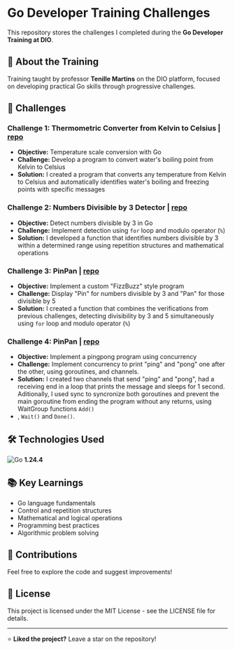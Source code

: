 # Go Developer Training Challenges

This repository stores the challenges I completed during the **Go Developer Training at DIO**.

## 🎯 About the Training

Training taught by professor **Tenille Martins** on the DIO platform, focused on developing practical Go skills through progressive challenges.

## 🚀 Challenges

### Challenge 1: Thermometric Converter from Kelvin to Celsius | [repo](https://github.com/andrecodea/go-developer-training-dio/blob/main/challenge1-temperature-converter.go)

- **Objective:** Temperature scale conversion with Go
- **Challenge:** Develop a program to convert water's boiling point from Kelvin to Celsius
- **Solution:** I created a program that converts any temperature from Kelvin to Celsius and automatically identifies water's boiling and freezing points with specific messages

### Challenge 2: Numbers Divisible by 3 Detector | [repo](https://github.com/andrecodea/go-developer-training-dio/blob/main/challenge2-divisible-by-three.go)

- **Objective:** Detect numbers divisible by 3 in Go
- **Challenge:** Implement detection using `for` loop and modulo operator (`%`)
- **Solution:** I developed a function that identifies numbers divisible by 3 within a determined range using repetition structures and mathematical operations

### Challenge 3: PinPan | [repo](https://github.com/andrecodea/go-developer-training-dio/blob/main/challenge3-pinpan.go)

- **Objective:** Implement a custom "FizzBuzz" style program
- **Challenge:** Display "Pin" for numbers divisible by 3 and "Pan" for those divisible by 5
- **Solution:** I created a function that combines the verifications from previous challenges, detecting divisibility by 3 and 5 simultaneously using `for` loop and modulo operator (`%`)

### Challenge 4: PinPan | [repo](https://github.com/andrecodea/go-developer-training-dio/blob/main/challenge4-pingpong-concurrency.go)

- **Objective:** Implement a pingpong program using concurrency
- **Challenge:** Implement concurrency to print "ping" and "pong" one after the other, using goroutines, and channels.
- **Solution:** I created two channels that send "ping" and "pong", had a receiving end in a loop that prints the message and sleeps for 1 second. Aditionally, I used sync to syncronize both goroutines and prevent the main goroutine from ending the program without any returns, using WaitGroup functions `Add()`
- , `Wait()` and `Done()`.

## 🛠️ Technologies Used

![Go](https://img.shields.io/badge/Go-00ADD8?style=for-the-badge&logo=go&logoColor=white) **1.24.4**

## 📚 Key Learnings

- Go language fundamentals
- Control and repetition structures
- Mathematical and logical operations
- Programming best practices
- Algorithmic problem solving

## 🤝 Contributions

Feel free to explore the code and suggest improvements!


## 📄 License
This project is licensed under the MIT License - see the LICENSE file for details.

---

⭐ **Liked the project?** Leave a star on the repository!
